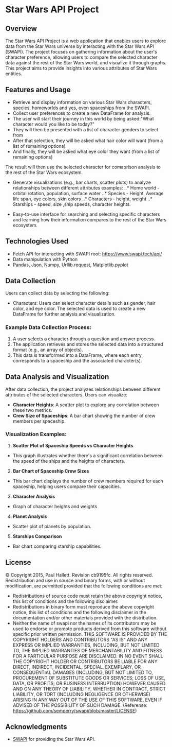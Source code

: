 # Star Wars API Project

## Overview
The Star Wars API Project is a web application that enables users to explore data from the Star Wars universe by interacting with the Star Wars API (SWAPI). The project focuses on gathering information about the user's character preference, allowing users to compare the selected character data against the rest of the Star Wars world, and visualize it through graphs. This project aims to provide insights into various attributes of Star Wars entities.

## Features and Usage
- Retrieve and display information on various Star Wars characters, species, homeworlds and yes, even spaceships from the SWAPI.
- Collect user preferences to create a new DataFrame for analysis:
- The user will start their journey in this world by being asked:"What character would you like to be today?"
- They will then be presented with a list of character genders to select from
- After that selection, they will be asked what hair color will want (from a list of remaining options)
- And finally, they will be asked what eye color they want (from a list of remaining options)

The result will then use the selected character for comaprison analysis to the rest of the Star Wars ecosystem.
- Generate visualizations (e.g., bar charts, scatter plots) to analyze relationships between different attributes examples: 
..* Home world - orbital rotation, population, surface water 
..* Species - Height, Average life span, eye colors, skin colors
..* Characters - height, weight
..* Starships - speed, size ,ship speeds, character heights.

- Easy-to-use interface for searching and selecting specific characters and learning how their information compares to the rest of the Star Wars ecosystem.

## Technologies Used
- Fetch API for interacting with SWAPI root:
https://www.swapi.tech/api/
- Data manipulation with Python 
- Pandas, Json, Numpy, Urllib.request, Matplotlib.pyplot

## Data Collection
Users can collect data by selecting the following:
- Characters: Users can select character details such as gender, hair color, and eye color.
The selected data is used to create a new DataFrame for further analysis and visualization.

### Example Data Collection Process:
1. A user selects a character through a question and answer process.
2. The application retrieves and stores the selected data into a structured format (e.g., an array of objects).
3. This data is transformed into a DataFrame, where each entry corresponds to a spaceship and the associated character(s).

## Data Analysis and Visualization
After data collection, the project analyzes relationships between different attributes of the selected characters. Users can visualize:
- **Character Heights**: A scatter plot to explore any correlation between these two metrics.
- **Crew Size of Spaceships**: A bar chart showing the number of crew members per spaceship.

### Visualization Examples:
1. **Scatter Plot of Spaceship Speeds vs Character Heights**
- This graph illustrates whether there's a significant correlation between the speed of the ships and the heights of characters.
2. **Bar Chart of Spaceship Crew Sizes**
- This bar chart displays the number of crew members required for each spaceship, helping users compare their capacities.
3. **Character Analysis**
- Graph of character heights and weights
4. **Planet Analysis**
- Scatter plot of planets by population.
5. **Starships Comparison**
- Bar chart comparing starship capabilities.


## License
© Copyright 2015, Paul Hallett. Revision cb9195fc.
All rights reserved.
Redistribution and use in source and binary forms, with or without modification, are permitted provided that the following conditions are met:
* Redistributions of source code must retain the above copyright notice, this list of conditions and the following disclaimer.
* Redistributions in binary form must reproduce the above copyright notice, this list of conditions and the following disclaimer in the documentation and/or other materials provided with the distribution.
* Neither the name of swapi nor the names of its contributors may be used to endorse or promote products derived from this software without specific prior written permission.
THIS SOFTWARE IS PROVIDED BY THE COPYRIGHT HOLDERS AND CONTRIBUTORS "AS IS" AND ANY EXPRESS OR IMPLIED WARRANTIES, INCLUDING, BUT NOT LIMITED TO, THE IMPLIED WARRANTIES OF MERCHANTABILITY AND FITNESS FOR A PARTICULAR PURPOSE ARE DISCLAIMED. IN NO EVENT SHALL THE COPYRIGHT HOLDER OR CONTRIBUTORS BE LIABLE FOR ANY DIRECT, INDIRECT, INCIDENTAL, SPECIAL, EXEMPLARY, OR CONSEQUENTIAL DAMAGES (INCLUDING, BUT NOT LIMITED TO, PROCUREMENT OF SUBSTITUTE GOODS OR SERVICES; LOSS OF USE, DATA, OR PROFITS; OR BUSINESS INTERRUPTION) HOWEVER CAUSED AND ON ANY THEORY OF LIABILITY, WHETHER IN CONTRACT, STRICT LIABILITY, OR TORT (INCLUDING NEGLIGENCE OR OTHERWISE) ARISING IN ANY WAY OUT OF THE USE OF THIS SOFTWARE, EVEN IF ADVISED OF THE POSSIBILITY OF SUCH DAMAGE. (Referense: https://github.com/semperry/swapi/blob/master/LICENSE)

## Acknowledgments
- [SWAPI](https://swapi.dev/) for providing the Star Wars API.


